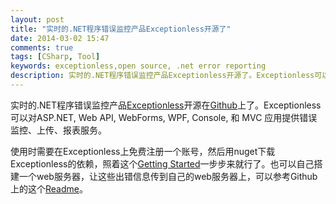 ```yaml
---
layout: post
title: "实时的.NET程序错误监控产品Exceptionless开源了"
date: 2014-03-02 15:47
comments: true
tags: [CSharp, Tool]
keywords: exceptionless,open source, .net error reporting
description: 实时的.NET程序错误监控产品Exceptionless开源了。Exceptionless可以对ASP.NET, Web API, WebForms, WPF, Console, 和 MVC 应用提供错误监控，上传，报表服务。
---
```

实时的.NET程序错误监控产品[Exceptionless](http://exceptionless.com/)开源在[Github](https://github.com/exceptionless/Exceptionless)上了。Exceptionless可以对ASP.NET, Web API, WebForms, WPF, Console, 和 MVC 应用提供错误监控、上传、报表服务。

使用时需要在Exceptionless上免费注册一个账号，然后用nuget下载Exceptionless的依赖，照着这个[Getting Started](http://docs.exceptionless.com/contents/gettingstarted/)一步步来就行了。也可以自己搭建一个web服务器，让这些出错信息传到自己的web服务器上，可以参考Github上的这个[Readme](https://github.com/exceptionless/Exceptionless)。
